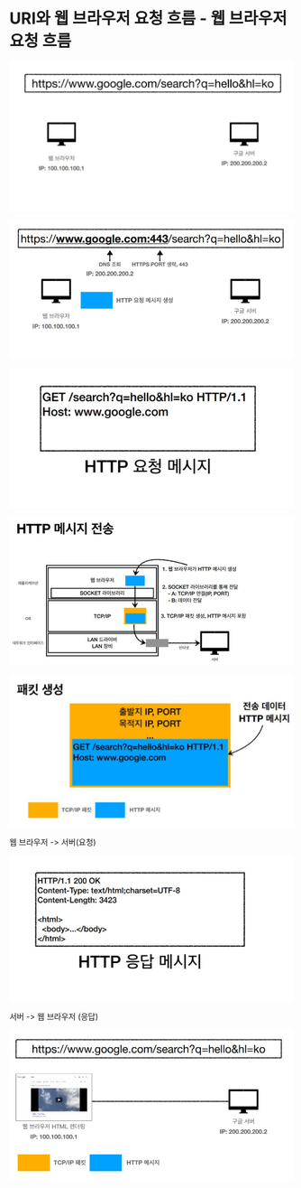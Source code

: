 
# URI와 웹 브라우저 요청 흐름 - 웹 브라우저 요청 흐름

![17-.JPG](%EC%9D%B4%EB%AF%B8%EC%A7%80%2F17-.JPG)

![18.JPG](%EC%9D%B4%EB%AF%B8%EC%A7%80%2F18.JPG)

![19.JPG](%EC%9D%B4%EB%AF%B8%EC%A7%80%2F19.JPG)

![20.JPG](%EC%9D%B4%EB%AF%B8%EC%A7%80%2F20.JPG)

![21.JPG](%EC%9D%B4%EB%AF%B8%EC%A7%80%2F21.JPG)

웹 브라우저 -> 서버(요청)

![22.JPG](%EC%9D%B4%EB%AF%B8%EC%A7%80%2F22.JPG)

서버 -> 웹 브라우저 (응답)

![23.JPG](%EC%9D%B4%EB%AF%B8%EC%A7%80%2F23.JPG)
